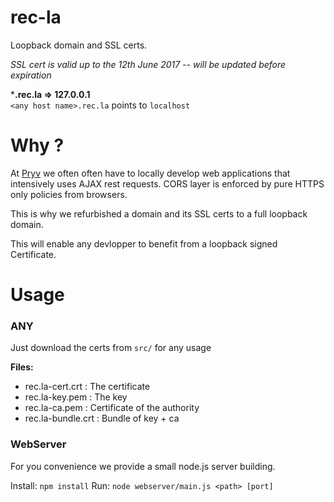 # rec-la

Loopback domain and SSL certs. 

*SSL cert is valid up to the 12th June 2017 -- will be updated before expiration*

***.rec.la => 127.0.0.1**  
`<any host name>.rec.la` points to `localhost`

# Why ?

At [Pryv](http://pryv.com) we often often have to locally develop web applications that intensively
uses AJAX rest requests. CORS layer is enforced by pure HTTPS only policies from browsers.

This is why we refurbished a domain and its SSL certs to a full loopback domain.

This will enable any devlopper to benefit from a loopback signed Certificate.

# Usage

### ANY

Just download the certs from `src/` for any usage

**Files:** 

- rec.la-cert.crt : The certificate
- rec.la-key.pem : The key
- rec.la-ca.pem : Certificate of the authority
- rec.la-bundle.crt	: Bundle of key + ca				
### WebServer

For you convenience we provide a small node.js server building.

Install: `npm install`
Run: `node webserver/main.js <path> [port]`



